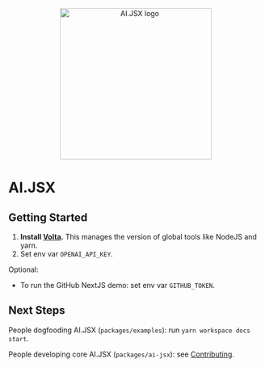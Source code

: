 <p align="center">
  <img src="https://docs.ai-jsx.com/img/ai-jsx.png" alt="AI.JSX logo" width="300" />
</p>

# AI.JSX

## Getting Started

1. **Install [Volta](https://volta.sh/).** This manages the version of global tools like NodeJS and yarn.
1. Set env var `OPENAI_API_KEY`.

Optional:

- To run the GitHub NextJS demo: set env var `GITHUB_TOKEN`.

## Next Steps

People dogfooding AI.JSX (`packages/examples`): run `yarn workspace docs start`.

People developing core AI.JSX (`packages/ai-jsx`): see [Contributing](./contributing.md).
